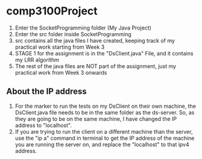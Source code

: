 # comp3100Project

1. Enter the SocketProgramming folder (My Java Project)
2. Enter the src folder inside SocketProgramming
3. src contains all the java files I have created, keeping track of my practical work starting from Week 3
4. STAGE 1 for the assignment is in the "DsClient.java" File, and it contains my LRR algorithm
5. The rest of the java files are NOT part of the assignment, just my practical work from Week 3 onwards 

## About the IP address
1. For the marker to run the tests on my DsClient on their own machine, the DsClient.java file needs to be in the same folder as the ds-server. So, as they are going to be on the same machine, I have changed the IP address to "localhost".
2. If you are trying to run the client on a different machine than the server, use the "ip a" command in terminal to get the IP address of the machine you are running the server on, and replace the "localhost" to that ipv4 address.